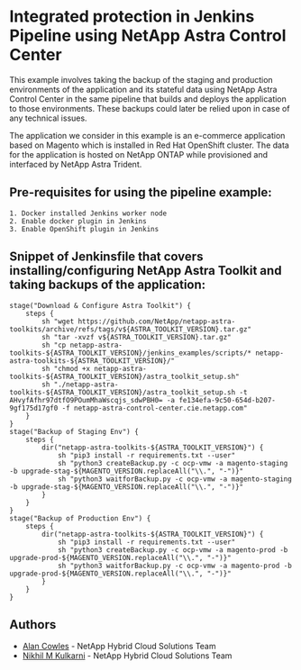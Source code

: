 # Integrated protection in Jenkins Pipeline using NetApp Astra Control Center

This example involves taking the backup of the staging and production environments of the application and its stateful data using NetApp Astra Control Center in the same pipeline that builds and deploys the application to those environments. These backups could later be relied upon in case of any technical issues.

The application we consider in this example is an e-commerce application based on Magento which is installed in Red Hat OpenShift cluster. The data for the application is hosted on NetApp ONTAP while provisioned and interfaced by NetApp Astra Trident. 

## Pre-requisites for using the pipeline example:
	
	1. Docker installed Jenkins worker node
	2. Enable docker plugin in Jenkins
	3. Enable OpenShift plugin in Jenkins

## Snippet of Jenkinsfile that covers installing/configuring NetApp Astra Toolkit and taking backups of the application:

    stage("Download & Configure Astra Toolkit") {
        steps {
            sh "wget https://github.com/NetApp/netapp-astra-toolkits/archive/refs/tags/v${ASTRA_TOOLKIT_VERSION}.tar.gz"
            sh "tar -xvzf v${ASTRA_TOOLKIT_VERSION}.tar.gz"
            sh "cp netapp-astra-toolkits-${ASTRA_TOOLKIT_VERSION}/jenkins_examples/scripts/* netapp-astra-toolkits-${ASTRA_TOOLKIT_VERSION}/"
            sh "chmod +x netapp-astra-toolkits-${ASTRA_TOOLKIT_VERSION}/astra_toolkit_setup.sh"
            sh "./netapp-astra-toolkits-${ASTRA_TOOLKIT_VERSION}/astra_toolkit_setup.sh -t AHvyfAfhr97dtfO9POumMhaWscqjs_sdwPBH0= -a fe134efa-9c50-654d-b207-9gf175d17gf0 -f netapp-astra-control-center.cie.netapp.com"
        }
    }
    stage("Backup of Staging Env") {
        steps {
            dir("netapp-astra-toolkits-${ASTRA_TOOLKIT_VERSION}") {
                sh "pip3 install -r requirements.txt --user"
                sh "python3 createBackup.py -c ocp-vmw -a magento-staging -b upgrade-stag-${MAGENTO_VERSION.replaceAll("\\.", "-")}"
                sh "python3 waitforBackup.py -c ocp-vmw -a magento-staging -b upgrade-stag-${MAGENTO_VERSION.replaceAll("\\.", "-")}"
            }
        }
    }
    stage("Backup of Production Env") {
        steps {
            dir("netapp-astra-toolkits-${ASTRA_TOOLKIT_VERSION}") {
                sh "pip3 install -r requirements.txt --user"
                sh "python3 createBackup.py -c ocp-vmw -a magento-prod -b upgrade-prod-${MAGENTO_VERSION.replaceAll("\\.", "-")}"
                sh "python3 waitforBackup.py -c ocp-vmw -a magento-prod -b upgrade-prod-${MAGENTO_VERSION.replaceAll("\\.", "-")}"
            }
        }
    }
    
## Authors

- [Alan Cowles](alan.cowles@netapp.com) - NetApp Hybrid Cloud Solutions Team
- [Nikhil M Kulkarni](nikhil.kulkarni@netapp.com) - NetApp Hybrid Cloud Solutions Team
